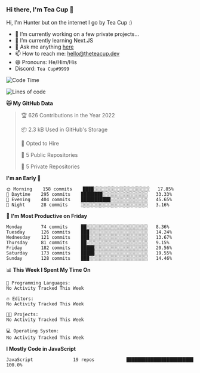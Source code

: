 ### Hi there, I'm Tea Cup 👋 

Hi, I'm Hunter but on the internet I go by Tea Cup :)

- 🔭 I’m currently working on a few private projects...
- 🌱 I’m currently learning Next.JS
- 💬 Ask me anything [here](https://github.com/TheTeaCup/TheTeaCup/issues)
- 📫 How to reach me: [hello@theteacup.dev](mailto:hello@theteacup.dev)
- 😄 Pronouns: He/Him/His
- Discord: `Tea Cup#9999`

<!--START_SECTION:waka-->
![Code Time](http://img.shields.io/badge/Code%20Time-181%20hrs%2052%20mins-blue)

![Lines of code](https://img.shields.io/badge/From%20Hello%20World%20I%27ve%20Written-70%20Thousand%20lines%20of%20code-blue)

**🐱 My GitHub Data** 

> 🏆 626 Contributions in the Year 2022
 > 
> 📦 2.3 kB Used in GitHub's Storage 
 > 
> 💼 Opted to Hire
 > 
> 📜 5 Public Repositories 
 > 
> 🔑 5 Private Repositories  
 > 
**I'm an Early 🐤** 

```text
🌞 Morning    158 commits    ████░░░░░░░░░░░░░░░░░░░░░   17.85% 
🌆 Daytime    295 commits    ████████░░░░░░░░░░░░░░░░░   33.33% 
🌃 Evening    404 commits    ███████████░░░░░░░░░░░░░░   45.65% 
🌙 Night      28 commits     ░░░░░░░░░░░░░░░░░░░░░░░░░   3.16%

```
📅 **I'm Most Productive on Friday** 

```text
Monday       74 commits     ██░░░░░░░░░░░░░░░░░░░░░░░   8.36% 
Tuesday      126 commits    ███░░░░░░░░░░░░░░░░░░░░░░   14.24% 
Wednesday    121 commits    ███░░░░░░░░░░░░░░░░░░░░░░   13.67% 
Thursday     81 commits     ██░░░░░░░░░░░░░░░░░░░░░░░   9.15% 
Friday       182 commits    █████░░░░░░░░░░░░░░░░░░░░   20.56% 
Saturday     173 commits    █████░░░░░░░░░░░░░░░░░░░░   19.55% 
Sunday       128 commits    ███░░░░░░░░░░░░░░░░░░░░░░   14.46%

```


📊 **This Week I Spent My Time On** 

```text
💬 Programming Languages: 
No Activity Tracked This Week

🔥 Editors: 
No Activity Tracked This Week

🐱‍💻 Projects: 
No Activity Tracked This Week

💻 Operating System: 
No Activity Tracked This Week

```

**I Mostly Code in JavaScript** 

```text
JavaScript               19 repos            █████████████████████████   100.0%

```



<!--END_SECTION:waka-->
